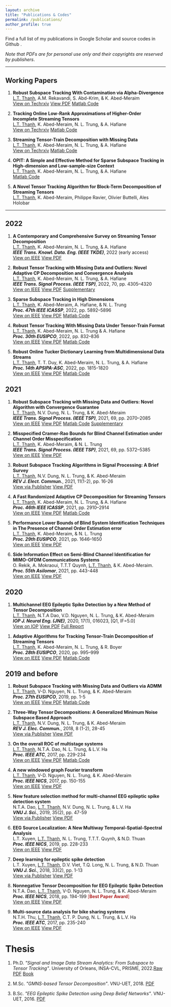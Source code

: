```yaml
---
layout: archive
title: "Publications & Codes"
permalink: /publications/
author_profile: true
---
```


Find a full list of my publications in Google Scholar <a href="https://scholar.google.com.vn/citations?user=_6GEXU4AAAAJ&hl=en"><i class="fa fa-fw fa-graduation-cap" aria-hidden="true"></i></a>  and source codes in Github <a href="https://github.com/thanhtbt"><i class="fab fa-fw fa-github zoom"></i></a>.

*Note that PDFs are for personal use only and their copyrights are reserved by publishers*.

---

Working Papers
----

1.  **Robust Subspace Tracking With Contamination via Alpha-Divergence**<br> <span style="text-decoration:underline">L.T. Thanh</span>, A.M. Rekavandi, S. Abd-Krim, & K. Abed-Meraim<br> <a href="https://www.techrxiv.org/articles/preprint/Robust_Subspace_Tracking_With_Contamination_Mitigation_via_-Divergence/21385335"><i class="fas fa-fw fa-link zoom"></i>View on Techrxiv</a> <a href="https://thanhtbt.github.io/files/2023_aFAPI.pdf"><i class="fas fa-fw fa-file-pdf zoom"></i>View PDF</a> <a href="https://github.com/thanhtbt/aFAPI"><i class="fab fa-fw fa-github zoom"></i>Matlab Code</a>


1.  **Tracking Online Low-Rank Approximations of Higher-Order Incomplete Streaming Tensors**<br> <span style="text-decoration:underline">L.T. Thanh</span>, K. Abed-Meraim, N. L. Trung, & A. Hafiane<br> 
<a href="https://www.techrxiv.org/articles/preprint/Tracking_Online_Low-Rank_Approximations_of_Higher-Order_Incomplete_Streaming_Tensors/19704034"><i class="fas fa-fw fa-link zoom"></i>View on Techrxiv</a>
<a href="https://github.com/thanhtbt/tensor_tracking"><i class="fab fa-fw fa-github zoom"></i>Matlab Code</a>


1. **Streaming Tensor-Train Decomposition with Missing Data**<br> <span style="text-decoration:underline">L.T. Thanh</span>, K. Abed-Meraim, N. L. Trung, & A. Hafiane<br> 
<a href="https://www.techrxiv.org/articles/preprint/Streaming_Tensor-Train_Decomposition_with_Missing_Data/20141156"><i class="fas fa-fw fa-link zoom"></i>View on Techrxiv</a> <a href="https://github.com/thanhtbt/ATT-miss"><i class="fab fa-fw fa-github zoom"></i>Matlab Code</a>


1. **OPIT: A Simple and Effective Method for Sparse Subspace Tracking in High-dimension and Low-sample-size Context**<br> <span style="text-decoration:underline">L.T. Thanh</span>, K. Abed-Meraim, N. L. Trung, & A. Hafiane<br>  <a href="https://github.com/thanhtbt/SST"><i class="fab fa-fw fa-github zoom"></i>Matlab Code</a> 

1. **A Novel Tensor Tracking Algorithm for Block-Term Decomposition of Streaming Tensors**<br> <span style="text-decoration:underline">L.T. Thanh</span>, K. Abed-Meraim, Philippe Ravier, Olivier Buttelli, Ales Holobar <br>   


---

2022
----


1. **A Contemporary and Comprehensive Survey on Streaming Tensor Decomposition**<br> <span style="text-decoration:underline">L.T. Thanh</span>, K. Abed-Meraim, N. L. Trung, & A. Hafiane<br> ***IEEE Trans. Knowl. Data. Eng. (IEEE TKDE)***, 2022 (early access) <br>
<a href="https://ieeexplore.ieee.org/document/9994046" text-decoration=none><i class="fas fa-fw fa-link zoom"></i>View on IEEE</a> 
<a href="https://thanhtbt.github.io/files/2022_TKDE_A%20Contemporary%20and%20Comprehensive%20Survey%20on%20Streaming%20Tensor%20Decomposition.pdf"><i class="fas fa-fw fa-file-pdf zoom"></i>View PDF</a>    




1. **Robust Tensor Tracking with Missing Data and Outliers: Novel Adaptive CP Decomposition and Convergence Analysis**<br><span style="text-decoration:underline">L.T. Thanh</span>, K. Abed-Meraim, N. L. Trung, & A. Hafiane<br>***IEEE Trans. Signal Process. (IEEE TSP)***, 2022, 70, pp. 4305–4320 <br> 
<a href="https://ieeexplore.ieee.org/document/9866940"><i class="fas fa-fw fa-link zoom"></i>View on IEEE</a> <a href="https://thanhtbt.github.io/files/2022_TSP_RACP%20(Raw).pdf"><i class="fas fa-fw fa-file-pdf zoom"></i>View PDF</a> 
<a href="https://thanhtbt.github.io/files/2022_TSP_RACP_Supplementary.pdf"><i class="fas fa-fw fa-code zoom"></i>Supplementary</a>

 
1. **Sparse Subspace Tracking in High Dimensions**<br><span style="text-decoration:underline">L.T. Thanh</span>, K. Abed-Meraim, A. Hafiane, & N. L. Trung<br>***Proc. 47th IEEE ICASSP***, 2022, pp. 5892–5896 <br> <a href="https://ieeexplore.ieee.org/document/9746546"><i class="fas fa-fw fa-link zoom"></i>View on IEEE</a> 
<a href="https://thanhtbt.github.io/files/2022_ICASSP%20-%20Sparse%20Subspace%20Tracking%20in%20High%20Dimensions.pdf"><i class="fas fa-fw fa-file-pdf zoom"></i>View PDF</a> <a href="https://github.com/thanhtbt/SST"><i class="fab fa-fw fa-github zoom"></i>Matlab Code</a>



1. **Robust Tensor Tracking With Missing Data Under Tensor-Train Format**<br><span style="text-decoration:underline">L.T. Thanh</span>, K. Abed-Meraim, N. L. Trung & A. Hafiane<br>***Proc. 30th EUSIPCO***, 2022, pp. 832–836 <br> <a href="https://ieeexplore.ieee.org/document/9909702"><i class="fas fa-fw fa-link zoom"></i>View on IEEE</a>
<a href="https://thanhtbt.github.io/files/2022_EUSIPCO-Robust%20Tensor%20Tracking%20with%20Missing%20Data%20under%20Tensor-Train%20Format.pdf"><i class="fas fa-fw fa-file-pdf zoom"></i>View PDF</a> <a href="https://github.com/thanhtbt/ROBOT"><i class="fab fa-fw fa-github zoom"></i>Matlab Code</a>




1. **Robust Online Tucker Dictionary Learning from Multidimensional Data Streams**<br><span style="text-decoration:underline">L.T. Thanh</span>, T. T. Duy, K. Abed-Meraim, N. L. Trung, & A. Hafiane<br> ***Proc. 14th APSIPA-ASC***, 2022, pp. 1815-1820 <br> <a href="https://ieeexplore.ieee.org/document/9980029"><i class="fas fa-fw fa-link zoom"></i>View on IEEE</a> <a href="https://thanhtbt.github.io/files/2022_APSIPA_Robust%20Online%20Tucker%20Dictionary%20Learning%20from%20Multidimensional%20Data%20Streams.pdf"><i class="fas fa-fw fa-file-pdf zoom"></i>View PDF</a> <a href="https://github.com/thanhtbt/ROTDL"><i class="fab fa-fw fa-github zoom"></i>Matlab Code</a>


2021
----
1. **Robust Subspace Tracking with Missing Data and Outliers: Novel Algorithm with Convergence Guarantee**<br><span style="text-decoration:underline">L.T. Thanh</span>, N.V. Dung, N. L. Trung, & K. Abed-Meraim<br>***IEEE Trans. Signal Process. (IEEE TSP)***, 2021, 69, pp. 2070–2085 <br> 
<a href="https://ieeexplore.ieee.org/document/9381678"><i class="fas fa-fw fa-link zoom"></i>View on IEEE</a>
<a href="https://thanhtbt.github.io/files/2021_TSP_PETRELS-ADMM%20(Raw).pdf"><i class="fas fa-fw fa-file-pdf zoom"></i>View PDF</a> 
<a href="https://github.com/thanhtbt/RST"><i class="fab fa-fw fa-github zoom"></i>Matlab Code</a> 
<a href="https://thanhtbt.github.io/files/2021_TSP_Supplementary.pdf"><i class="fas fa-fw fa-code zoom"></i>Supplementary</a> 


 
1. **Misspecified Cramer-Rao Bounds for Blind Channel Estimation under Channel Order Misspecification**<br> <span style="text-decoration:underline">L.T. Thanh</span>, K. Abed-Meraim, & N. L. Trung<br>***IEEE Trans. Signal Process. (IEEE TSP)***, 2021, 69, pp. 5372–5385 <br>
<a href="https://ieeexplore.ieee.org/document/9537597"><i class="fas fa-fw fa-link zoom"></i>View on IEEE</a> 
<a href="https://thanhtbt.github.io/files/2021_TSP_MCRB%20(Raw).pdf"><i class="fas fa-fw fa-file-pdf zoom"></i>View PDF</a>

 
1. **Robust Subspace Tracking Algorithms in Signal Processing: A Brief Survey**<br><span style="text-decoration:underline">L.T. Thanh</span>, N.V. Dung, N. L. Trung, & K. Abed-Meraim<br>***REV J. Elect. Commun.***, 2021, 11(1-2), pp. 16-26 <br> 
<a href="https://rev-jec.org/index.php/rev-jec/article/view/270"><i class="fas fa-fw fa-link zoom"></i>View via Publisher</a> 
<a href="https://thanhtbt.github.io/files/2021_JEC_Robust%20Subspace%20Tracking%20Algorithms%20in%20Signal%20Processing.pdf"><i class="fas fa-fw fa-file-pdf zoom"></i>View PDF</a>


1. **A Fast Randomized Adaptive CP Decomposition for Streaming Tensors**<br><span style="text-decoration:underline">L.T. Thanh</span>, K. Abed-Meraim, N. L. Trung, & A. Hafiane<br> ***Proc. 46th IEEE ICASSP***, 2021, pp. 2910–2914 <br> <a href="https://ieeexplore.ieee.org/document/9413554"><i class="fas fa-fw fa-link zoom"></i>View on IEEE</a>
<a href="https://thanhtbt.github.io/files/2021_ICASSP%20-%20Randomized%20Adaptive%20CP%20Algorithm.pdf"><i class="fas fa-fw fa-file-pdf zoom"></i>View PDF</a>
<a href="https://github.com/thanhtbt/ROLCP"><i class="fab fa-fw fa-github zoom"></i>Matlab Code</a>  



1. **Performance Lower Bounds of Blind System Identification Techniques in The Presence of Channel Order Estimation error**<br><span style="text-decoration:underline">L.T. Thanh</span>, K. Abed-Meraim, & N. L. Trung<br> ***Proc. 29th EUSIPCO***, 2021, pp. 1646–1650 <br> 
<a href="https://ieeexplore.ieee.org/document/9615921"><i class="fas fa-fw fa-link zoom"></i>View on IEEE</a> 
<a href="https://thanhtbt.github.io/files/2021_EUSIPCO_Perforamnce%20lower%20bounds%20of%20blind%20system%20identification%20techniques%20in%20the%20presence%20of%20channel%20order%20estimation%20error.pdf"><i class="fas fa-fw fa-file-pdf zoom"></i>View PDF</a>  


1. **Side Information Effect on Semi-Blind Channel Identification for MIMO-OFDM Communications Systems**<br>O. Rekik, A. Mokraoui, T.T.T Quynh, <span style="text-decoration:underline">L.T. Thanh</span>, & K. Abed-Meraim.  <br> ***Proc. 55th Asilomar***, 2021, pp. 443-448 <br> 
<a href="https://ieeexplore.ieee.org/document/9723265"><i class="fas fa-fw fa-link zoom"></i>View on IEEE</a>
<a href="https://thanhtbt.github.io/files/2021_Asilomar_Side%20Information%20Effect%20on%20Semi-Blind%20Channel%20Identification%20for%20MIMO-OFDM%20Communications.pdf"><i class="fas fa-fw fa-file-pdf zoom"></i>View PDF</a>  


2020
----

1. **Multichannel EEG Epileptic Spike Detection by a New Method of Tensor Decomposition**<br><span style="text-decoration:underline">L.T. Thanh</span>, N.T.A Dao, V.D. Nguyen, N. L. Trung, & K. Abed-Meraim<br>***IOP J. Neural Eng. (JNE)***, 2020, 17(1), 016023, [Q1, IF=5.0] <br> <a href="https://iopscience.iop.org/article/10.1088/1741-2552/ab5247"><i class="fas fa-fw fa-link zoom"></i>View on IOP</a>  <a href="https://thanhtbt.github.io/files/2020_JNE(Raw).pdf"><i class="fas fa-fw fa-file-pdf zoom"></i>View PDF</a> <a href="https://thanhtbt.github.io/files/EEG_Ten_Technical_Report_Final.pdf"><i class="fas fa-fw fa-code zoom"></i>Full Report</a> 
<span class="__dimensions_badge_embed__" data-doi="10.1088/1741-2552/ab5247" data-style="small_rectangle">
 
 

 
 

1. **Adaptive Algorithms for Tracking Tensor-Train Decomposition of Streaming Tensors**<br><span style="text-decoration:underline">L.T. Thanh</span>, K. Abed-Meraim, N. L. Trung, & R. Boyer<br> ***Proc. 28th EUSIPCO***, 2020, pp. 995–999 <br>
<a href="https://ieeexplore.ieee.org/document/9287780"><i class="fas fa-fw fa-link zoom"></i>View on IEEE</a>
<a href="https://thanhtbt.github.io/files/2020_EUSIPCO%20-%20Adaptive%20Algorithms%20for%20Tracking%20Tensor-Train%20Decomposition%20of%20Streaming%20Tensors.pdf"><i class="fas fa-fw fa-file-pdf zoom"></i>View PDF</a>
<a href="https://github.com/thanhtbt/ATT"><i class="fab fa-fw fa-github zoom"></i>Matlab Code</a>



2019 and before
----
1. **Robust Subspace Tracking with Missing Data and Outliers via ADMM**<br><span style="text-decoration:underline">L.T. Thanh</span>, V-D. Nguyen, N. L. Trung,  & K. Abed-Meraim<br>***Proc. 27th EUSIPCO***, 2019, pp. 1-5 <br> 
<a href="https://ieeexplore.ieee.org/document/8903031"><i class="fas fa-fw fa-link zoom"></i>View on IEEE</a>
<a href="https://thanhtbt.github.io/files/2019_EUSIPCO%20-%20Robust%20Subspace%20Tracking%20with%20Missing%20Data%20and%20Outliers%20via%20ADMM.pdf"><i class="fas fa-fw fa-file-pdf zoom"></i>View PDF</a> 
<a href="https://github.com/thanhtbt/RST"><i class="fab fa-fw fa-github zoom"></i>Matlab Code</a>
 
 

1. **Three-Way Tensor Decompositions: A Generalized Minimum Noise Subspace Based Approach**<br><span style="text-decoration:underline">L.T. Thanh</span>, N.V. Dung, N. L. Trung, & K. Abed-Meraim<br>***REV J. Elec. Commun.***, 2018, 8 (1-2), 28-45 <br>
<a href="https://rev-jec.org/index.php/rev-jec/article/view/196"><i class="fas fa-fw fa-link zoom"></i>View via Publisher</a> 
<a href="https://thanhtbt.github.io/files/2018%20JEC-Three-Way%20Tensor%20Decompositions%20A%20Generalized%20Minimum%20Noise%20Subspace.pdf"><i class="fas fa-fw fa-file-pdf zoom"></i>View PDF</a>  


1. **On the overall ROC of multistage systems**<br><span style="text-decoration:underline">L.T. Thanh</span>, N.T.A. Dao, N. L. Trung, & L.V. Ha<br>***Proc. IEEE ATC***, 2017, pp. 229-234 <br> <a href="https://ieeexplore.ieee.org/document/8167623"><i class="fas fa-fw fa-link zoom"></i>View on IEEE</a> <a href="https://eprints.uet.vnu.edu.vn/eprints/id/eprint/2595/1/1570379504.pdf"><i class="fas fa-fw fa-file-pdf zoom"></i>View PDF</a> <a href="https://github.com/thanhtbt/ROC"><i class="fab fa-fw fa-github zoom"></i>Matlab Code</a>


1. **A new windowed graph Fourier transform**<br><span style="text-decoration:underline">L.T. Thanh</span>, V-D. Nguyen, N. L. Trung, & K. Abed-Meraim<br>  ***Proc. IEEE NICS***, 2017, pp. 150-155 <br> <a href="https://ieeexplore.ieee.org/document/8108055"><i class="fas fa-fw fa-link zoom"></i>View on IEEE</a> 
<a href="https://eprints.uet.vnu.edu.vn/eprints/id/eprint/3034/1/1570395521%20%281%29.pdf"><i class="fas fa-fw fa-file-pdf zoom"></i>View PDF</a>  
 

1. **New feature selection method for multi-channel EEG epileptic spike detection system**<br>N.T.A. Dao, <span style="text-decoration:underline">L.T. Thanh</span>, N.V. Dung, N. L. Trung, & L.V. Ha<br> ***VNU J. Sci.***, 2019, 35(2), pp. 47-59 <br> 
<a href="https://jcsce.vnu.edu.vn/index.php/jcsce/article/view/230"><i class="fas fa-fw fa-link zoom"></i>View via Publisher</a> <a href="https://thanhtbt.github.io/files/2019%20VNU-JCSCE-New%20feature%20selection%20method%20for%20multi-channel%20EEG%20epileptic%20spike%20detection.pdf"><i class="fas fa-fw fa-file-pdf zoom"></i>View PDF</a>  


1. **EEG Source Localization: A New Multiway Temporal-Spatial-Spectral Analysis**<br> L.T. Xuyen, <span style="text-decoration:underline">L.T. Thanh</span>, N. L. Trung, T.T.T. Quynh, & N.D. Thuan<br> ***Proc. IEEE NICS***, 2019, pp. 228-233 <br> <a href="https://ieeexplore.ieee.org/document/9023865"><i class="fas fa-fw fa-link zoom"></i>View on IEEE</a> <a href="https://eprints.uet.vnu.edu.vn/eprints/id/eprint/3834/1/NICS2019_final_1570595451.pdf"><i class="fas fa-fw fa-file-pdf zoom"></i>View PDF</a>  

1. **Deep learning for epileptic spike detection**<br>L.T. Xuyen, <span style="text-decoration:underline">L.T. Thanh</span>, D.V. Viet, T.Q. Long, N. L. Trung, & N.D. Thuan<br>***VNU J. Sci.***, 2018, 33(2), pp. 1-13<br> <a href="https://jcsce.vnu.edu.vn/index.php/jcsce/article/view/156"><i class="fas fa-fw fa-link zoom"></i>View via Publisher</a> <a href="https://thanhtbt.github.io/files/2017%20VNU-JCSCE-Deep%20Learning%20for%20Epileptic%20Spike%20Detection.pdf"><i class="fas fa-fw fa-file-pdf zoom"></i>View PDF</a>  

1. **Nonnegative Tensor Decomposition for EEG Epileptic Spike Detection**<br>  N.T.A. Dao, <span style="text-decoration:underline">L.T. Thanh</span>, V-D. Nguyen, N. L. Trung, & K. Abed-Meraim<br> ***Proc. IEEE NICS***, 2018, pp. 194-199 <span style="color:#B22222">[**Best Paper Award**]</span> <br> 
 <a href="https://ieeexplore.ieee.org/document/8606822"><i class="fas fa-fw fa-link zoom"></i>View on IEEE</a> <a href="https://repository.vnu.edu.vn/bitstream/VNU_123/137923/1/2018_KY_Nonnegative_Tensor_Decomposition.pdf"><i class="fas fa-fw fa-file-pdf zoom"></i>View PDF</a> 
 
1. **Multi-source data analysis for bike sharing systems**<br>N.T.H. Thu, <span style="text-decoration:underline">L.T. Thanh</span>, C.T. P. Dung, N. L. Trung, & L.V. Ha<br> ***Proc. IEEE ATC***, 2017, pp. 235-240 <br> <a href="https://ieeexplore.ieee.org/document/8167624"><i class="fas fa-fw fa-link zoom"></i>View on IEEE</a> <a href="https://eprints.uet.vnu.edu.vn/eprints/id/eprint/2596/1/1570380069.pdf"><i class="fas fa-fw fa-file-pdf zoom"></i>View PDF</a> 
 
 

Thesis
=====

1. Ph.D. *"Signal and Image Data Stream Analytics: From Subspace to Tensor Tracking"*. University of Orleans, INSA-CVL, PRISME, 2022.<a href="https://thanhtbt.github.io/files/Thesis_LTThanh_10pt.pdf"><i class="fas fa-fw fa-file-pdf zoom"></i>Raw PDF</a> <a href="https://thanhtbt.github.io/files/Thesis_LTT_Book.pdf"><i class="fas fa-fw fa-file-pdf zoom"></i>Book</a> 

1. M.Sc. *"GMNS-based Tensor Decomposition"*. VNU-UET, 2018. <a href="http://lib.uet.vnu.edu.vn/bitstream/123456789/950/1/LuanVan_LTThanh.pdf"><i class="fas fa-fw fa-file-pdf zoom"></i>PDF</a> 

1. B.Sc. *"EEG Epileptic Spike Detection using Deep Belief Networks"*. VNU-UET, 2016. <a href="https://thanhtbt.github.io/files/BSc_EEG%20EPILEPTIC%20SPIKE%20DETECTION%20USING%20DEEP%20BELIEF%20NETWORKS.pdf"><i class="fas fa-fw fa-file-pdf zoom"></i>PDF</a> 
 
 <script async src="https://badge.dimensions.ai/badge.js" charset="utf-8"></script>
 <script type='text/javascript' src='https://d1bxh8uas1mnw7.cloudfront.net/assets/embed.js'></script>

 
 
